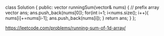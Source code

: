 class Solution {
public:
    vector<int> runningSum(vector<int>& nums) {
//         prefix array
      vector<int> ans;
      ans.push_back(nums[0]);
      for(int i=1; i<nums.size(); i++){
        nums[i]+=nums[i-1];
        ans.push_back(nums[i]);
      }
      return ans;
    }
};

https://leetcode.com/problems/running-sum-of-1d-array/